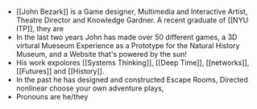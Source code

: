 - [[John Bezark]] is a Game designer, Multimedia and Interactive Artist, Theatre Director and Knowledge Gardner. A recent graduate of [[NYU ITP]], they are
- In the last two years John has made over 50 different games, a 3D virtural Mueseum Experience as a Prototype for the Natural History Museum, and a Website that's powered by the sun!
- His work expolores [[Systems Thinking]], [[Deep Time]], [[networks]], [[Futures]] and [[History]].
- In the past he has designed and constructed Escape Rooms, Directed nonlinear choose your own adventure plays,
- Pronouns are  he/they
